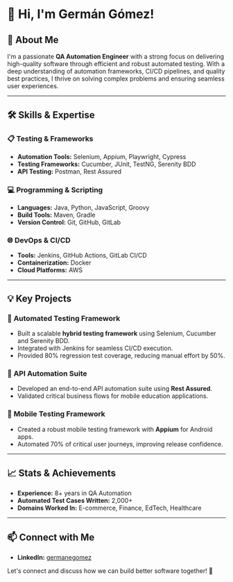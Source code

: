 # 👋 Hi, I'm Germán Gómez!

## 🚀 About Me
I'm a passionate **QA Automation Engineer** with a strong focus on delivering high-quality software through efficient and robust automated testing. With a deep understanding of automation frameworks, CI/CD pipelines, and quality best practices, I thrive on solving complex problems and ensuring seamless user experiences.

---

## 🛠️ Skills & Expertise
### 📋 **Testing & Frameworks**
- **Automation Tools:** Selenium, Appium, Playwright, Cypress
- **Testing Frameworks:** Cucumber, JUnit, TestNG, Serenity BDD
- **API Testing:** Postman, Rest Assured

### 💻 **Programming & Scripting**
- **Languages:** Java, Python, JavaScript, Groovy
- **Build Tools:** Maven, Gradle
- **Version Control:** Git, GitHub, GitLab

### 🌐 **DevOps & CI/CD**
- **Tools:** Jenkins, GitHub Actions, GitLab CI/CD
- **Containerization:** Docker
- **Cloud Platforms:** AWS

---

## 💡 Key Projects
### 🌟 **Automated Testing Framework**
- Built a scalable **hybrid testing framework** using Selenium, Cucumber and Serenity BDD.
- Integrated with Jenkins for seamless CI/CD execution.
- Provided 80% regression test coverage, reducing manual effort by 50%.

### 🚀 **API Automation Suite**
- Developed an end-to-end API automation suite using **Rest Assured**.
- Validated critical business flows for mobile education applications.

### 📱 **Mobile Testing Framework**
- Created a robust mobile testing framework with **Appium** for Android apps.
- Automated 70% of critical user journeys, improving release confidence.

---

## 📈 Stats & Achievements
- **Experience:** 8+ years in QA Automation
- **Automated Test Cases Written:** 2,000+
- **Domains Worked In:** E-commerce, Finance, EdTech, Healthcare

---

## 📫 Connect with Me
- **LinkedIn:** [germanegomez](https://www.linkedin.com/in/germanegomez/)

Let's connect and discuss how we can build better software together! 🚀
